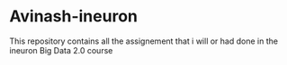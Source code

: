 # Avinash-ineuron
This repository contains all the assignement that i will or had done in the ineuron Big Data 2.0 course
